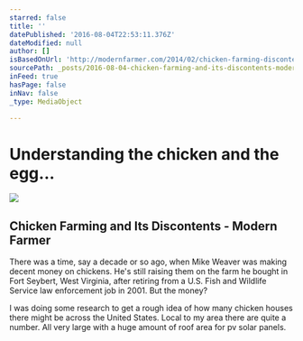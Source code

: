 ```yaml
---
starred: false
title: ''
datePublished: '2016-08-04T22:53:11.376Z'
dateModified: null
author: []
isBasedOnUrl: 'http://modernfarmer.com/2014/02/chicken-farming-discontents/'
sourcePath: _posts/2016-08-04-chicken-farming-and-its-discontents-modern-farmer.md
inFeed: true
hasPage: false
inNav: false
_type: MediaObject

---
```

# Understanding the chicken and the egg...

<article style=""><img src="http://cdn.modernfarmer.com/wp-content/uploads/2014/02/chickfarm1.jpg" /><h1>Chicken Farming and Its Discontents - Modern Farmer</h1><p>There was a time, say a decade or so ago, when Mike Weaver was making decent money on chickens. He's still raising them on the farm he bought in Fort Seybert, West Virginia, after retiring from a U.S. Fish and Wildlife Service law enforcement job in 2001. But the money?</p></article>

I was doing some research to get a rough idea of how many chicken houses there might be across the United States. Local to my area there are quite a number. All very large with a huge amount of roof area for pv solar panels.